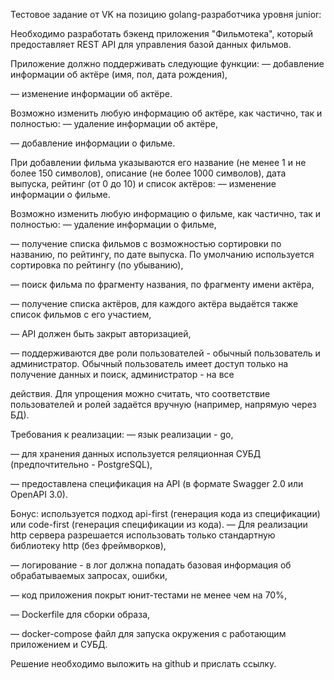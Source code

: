 Тестовое задание от VK на позицию golang-разработчика уровня junior:

Необходимо разработать бэкенд приложения "Фильмотека", который предоставляет REST API для управления базой данных фильмов.

Приложение должно поддерживать следующие функции:
— добавление информации об актёре (имя, пол, дата рождения),

— изменение информации об актёре.


Возможно изменить любую информацию об актёре, как частично, так и полностью:
— удаление информации об актёре,

— добавление информации о фильме.

При добавлении фильма указываются его название (не менее 1 и не более 150 символов), описание (не более 1000 символов), дата выпуска, рейтинг (от 0 до 10) и список актёров:
— изменение информации о фильме.

Возможно изменить любую информацию о фильме, как частично, так и полностью:
— удаление информации о фильме,

— получение списка фильмов с возможностью сортировки по названию, по рейтингу, по дате выпуска. По умолчанию используется сортировка по рейтингу (по убыванию),

— поиск фильма по фрагменту названия, по фрагменту имени актёра,

— получение списка актёров, для каждого актёра выдаётся также список фильмов с его участием,

— АРІ должен быть закрыт авторизацией,

— поддерживаются две роли пользователей - обычный пользователь и администратор. Обычный пользователь имеет доступ только на получение данных и поиск, администратор - на все

действия. Для упрощения можно считать, что соответствие пользователей и ролей задаётся вручную (например, напрямую через БД).


Требования к реализации:
— язык реализации - go,

— для хранения данных используется реляционная СУБД (предпочтительно - PostgreSQL),

— предоставлена спецификация на API (в формате Swagger 2.0 или OpenAPI 3.0).


Бонус: используется подход api-first (генерация кода из спецификации) или code-first (генерация спецификации из кода).
— Для реализации http сервера разрешается использовать только стандартную библиотеку http (без фреймворков),

— логирование - в лог должна попадать базовая информация об обрабатываемых запросах, ошибки,

— код приложения покрыт юнит-тестами не менее чем на 70%,

— Dockerfile для сборки образа,

— docker-compose файл для запуска окружения с работающим приложением и СУБД.


Решение необходимо выложить на github и прислать ссылку.

